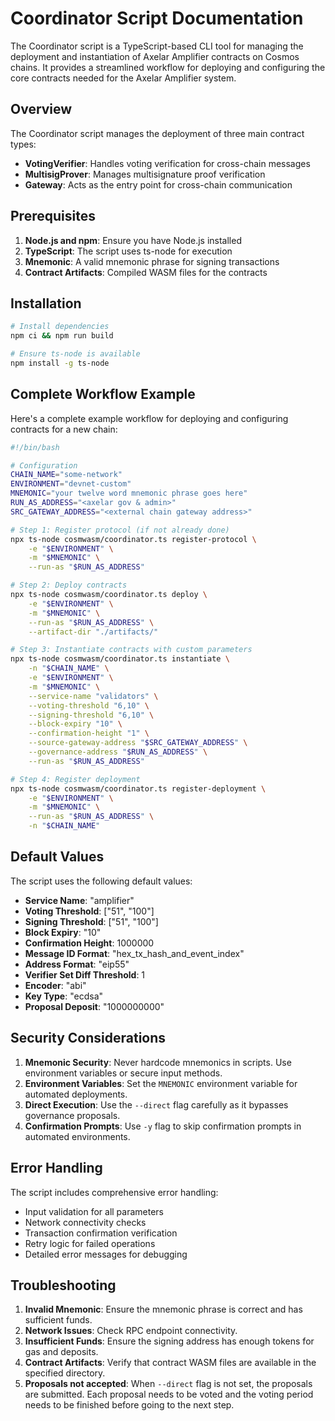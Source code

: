 # Coordinator Script Documentation

The Coordinator script is a TypeScript-based CLI tool for managing the deployment and instantiation of Axelar Amplifier contracts on Cosmos chains. It provides a streamlined workflow for deploying and configuring the core contracts needed for the Axelar Amplifier system.

## Overview

The Coordinator script manages the deployment of three main contract types:
- **VotingVerifier**: Handles voting verification for cross-chain messages
- **MultisigProver**: Manages multisignature proof verification
- **Gateway**: Acts as the entry point for cross-chain communication

## Prerequisites

1. **Node.js and npm**: Ensure you have Node.js installed
2. **TypeScript**: The script uses ts-node for execution
3. **Mnemonic**: A valid mnemonic phrase for signing transactions
4. **Contract Artifacts**: Compiled WASM files for the contracts

## Installation

```bash
# Install dependencies
npm ci && npm run build

# Ensure ts-node is available
npm install -g ts-node
```

## Complete Workflow Example

Here's a complete example workflow for deploying and configuring contracts for a new chain:

```bash
#!/bin/bash

# Configuration
CHAIN_NAME="some-network"
ENVIRONMENT="devnet-custom"
MNEMONIC="your twelve word mnemonic phrase goes here"
RUN_AS_ADDRESS="<axelar gov & admin>"
SRC_GATEWAY_ADDRESS="<external chain gateway address>"

# Step 1: Register protocol (if not already done)
npx ts-node cosmwasm/coordinator.ts register-protocol \
    -e "$ENVIRONMENT" \
    -m "$MNEMONIC" \
    --run-as "$RUN_AS_ADDRESS"

# Step 2: Deploy contracts
npx ts-node cosmwasm/coordinator.ts deploy \
    -e "$ENVIRONMENT" \
    -m "$MNEMONIC" \
    --run-as "$RUN_AS_ADDRESS" \
    --artifact-dir "./artifacts/"

# Step 3: Instantiate contracts with custom parameters
npx ts-node cosmwasm/coordinator.ts instantiate \
    -n "$CHAIN_NAME" \
    -e "$ENVIRONMENT" \
    -m "$MNEMONIC" \
    --service-name "validators" \
    --voting-threshold "6,10" \
    --signing-threshold "6,10" \
    --block-expiry "10" \
    --confirmation-height "1" \
    --source-gateway-address "$SRC_GATEWAY_ADDRESS" \
    --governance-address "$RUN_AS_ADDRESS" \
    --run-as "$RUN_AS_ADDRESS"

# Step 4: Register deployment
npx ts-node cosmwasm/coordinator.ts register-deployment \
    -e "$ENVIRONMENT" \
    -m "$MNEMONIC" \
    --run-as "$RUN_AS_ADDRESS" \
    -n "$CHAIN_NAME"
```

## Default Values

The script uses the following default values:

- **Service Name**: "amplifier"
- **Voting Threshold**: ["51", "100"]
- **Signing Threshold**: ["51", "100"]
- **Block Expiry**: "10"
- **Confirmation Height**: 1000000
- **Message ID Format**: "hex_tx_hash_and_event_index"
- **Address Format**: "eip55"
- **Verifier Set Diff Threshold**: 1
- **Encoder**: "abi"
- **Key Type**: "ecdsa"
- **Proposal Deposit**: "1000000000"

## Security Considerations

1. **Mnemonic Security**: Never hardcode mnemonics in scripts. Use environment variables or secure input methods.
2. **Environment Variables**: Set the `MNEMONIC` environment variable for automated deployments.
3. **Direct Execution**: Use the `--direct` flag carefully as it bypasses governance proposals.
4. **Confirmation Prompts**: Use `-y` flag to skip confirmation prompts in automated environments.

## Error Handling

The script includes comprehensive error handling:
- Input validation for all parameters
- Network connectivity checks
- Transaction confirmation verification
- Retry logic for failed operations
- Detailed error messages for debugging

## Troubleshooting

1. **Invalid Mnemonic**: Ensure the mnemonic phrase is correct and has sufficient funds.
2. **Network Issues**: Check RPC endpoint connectivity.
3. **Insufficient Funds**: Ensure the signing address has enough tokens for gas and deposits.
4. **Contract Artifacts**: Verify that contract WASM files are available in the specified directory.
5. **Proposals not accepted**: When `--direct` flag is not set, the proposals are submitted.
   Each proposal needs to be voted and the voting period needs to be finished before going to the next step.
